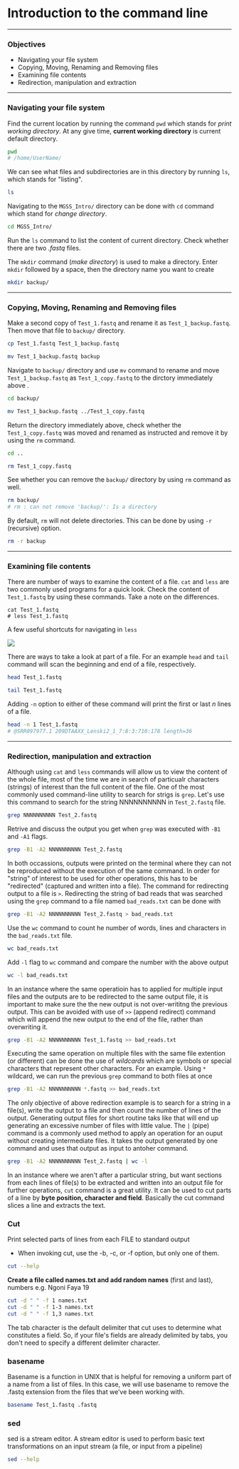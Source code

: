 # Introduction to the command line

---

### Objectives

* Navigating your file system
* Copying, Moving, Renaming and Removing files
* Examining file contents
* Redirection, manipulation and extraction

---

### Navigating your file system

Find the current location by running the command `pwd` which stands for *print working directory*. At any give time, **current working directory** is current default directory.

```bash
pwd
# /home/UserName/
```

We can see what files and subdirectories are in this directory by running `ls`, which stands for "listing".

```bash
ls
```

Navigating to the `MGSS_Intro/` directory can be done with `cd` command which stand for *change directory*.

```bash
cd MGSS_Intro/
```

Run the `ls` command to list the content of current directory. Check whether there are two *.fastq* files.

The `mkdir` command (*make directory*) is used to make a directory. Enter `mkdir` followed by a space, then the directory name you want to create

```bash
mkdir backup/
```

---

### Copying, Moving, Renaming and Removing files

Make a second copy of `Test_1.fastq` and rename it as `Test_1_backup.fastq`.  Then move that file to `backup/` directory.

```bash
cp Test_1.fastq Test_1_backup.fastq

mv Test_1_backup.fastq backup
```

Navigate to `backup/` directory and use `mv` command to rename and move `Test_1_backup.fastq` as `Test_1_copy.fastq` to the dirctory immediately above .

```bash
cd backup/

mv Test_1_backup.fastq ../Test_1_copy.fastq
```

Return the directory immediately above, check whether the `Test_1_copy.fastq` was moved and renamed as instructed and remove it by using the `rm` command.

```bash
cd ..

rm Test_1_copy.fastq
```

See whether you can remove the `backup/` directory by using `rm` command as well. 

```bash
rm backup/
# rm : can not remove 'backup/': Is a directory
```

By default, `rm` will not delete directories. This can be done by using `-r` (recursive) option.

```bash
rm -r backup
```

---

### Examining file contents

There are number of ways to examine the content of a file. `cat` and `less` are two commonly used programs for a quick look. Check the content of `Test_1.fastq` by using these commands. Take a note on the differences. 

```
cat Test_1.fastq
# less Test_1.fastq
```

A few useful shortcuts for navigating in `less`

![](https://github.com/GenomicsAotearoa/metagenomics_summer_school/blob/master/materials/figures/ex1_less_shortcuts.jpg) 

There are ways to take a look at part of a file. For an example `head` and `tail` command will scan the beginning and end of a file, respectively. 

```bash
head Test_1.fastq

tail Test_1.fastq
```

Adding `-n` option to either of these command will print the first or last *n* lines of a file.

```bash
head -n 1 Test_1.fastq
# @SRR097977.1 209DTAAXX_Lenski2_1_7:8:3:710:178 length=36
```

---

### Redirection, manipulation and extraction

Although using `cat` and `less` commands will allow us to view the content of the whole file, most of the time we are in search of particualr characters (strings) of interest than the full content of the file. One of the most commonly used command-line utility to search for strigs is `grep`. Let's use this command to search for the string NNNNNNNNNN in `Test_2.fastq` file.

```bash
grep NNNNNNNNNN Test_2.fastq
```

Retrive and discuss the output you get when `grep` was executed with `-B1` and `-A1` flags.

```bash
grep -B1 -A2 NNNNNNNNNN Test_2.fastq
```

In both occassions, outputs were printed on the terminal where they can not be reproduced without the execution of the same command. In order for "string" of interest to be used for other operations, this has to be "redirected" (captured and written into a file). The command for redirecting output to a file is `>`. Redirecting the string of bad reads that was searched using the `grep` command to a file named `bad_reads.txt` can be done with

```bash
grep -B1 -A2 NNNNNNNNNN Test_2.fastq > bad_reads.txt
```

Use the `wc` command to count he number of words, lines and characters in the `bad_reads.txt` file.

```bash
wc bad_reads.txt
```

Add `-l` flag to `wc` command and compare the number with the above output

```bash
wc -l bad_reads.txt
```

In an instance where the same operatioin has to applied for multiple input files and the outputs are to be redirected to the same output file, it is important to make sure the the new output is not over-writitng the previous output. This can be avoided with use of `>>` (append redirect) command which will append the new output to the end of the file, rather than overwriting it. 

```bash
grep -B1 -A2 NNNNNNNNNN Test_1.fastq >> bad_reads.txt
```

Executing the same operation on multiple files with the same file extention (or different) can be done the use of *wildcards* which are symbols or special characters that represent other characters. For an example. Using `*` wildcard, we can run the previous `grep` command to both files at once

```bash
grep -B1 -A2 NNNNNNNNNN *.fastq >> bad_reads.txt
```

The only objective of above redirection example is to search for a string in a file(s), write the output to a file and then count the number of lines of the  output. Generating output files for short routine taks like that will end up generating an excessive number of files with little value. The `|` (pipe) command is a commonly used method to apply an operation for an ouput without creating intermediate files. It takes the output generated by one command and uses that output as input to antoher command. 

```bash
grep -B1 -A2 NNNNNNNNNN Test_2.fastq | wc -l
```

In an instance where we aren't after a particular string, but want  sections from each lines of file(s) to be extracted and written into an output file for further operations, `cut` command is a great utility. It can be used to cut parts of a line by **byte position, character and field**. Basically the cut command slices a line and extracts the text.




### Cut
Print selected parts of lines from each FILE to standard output
- When invoking cut, use the -b, -c, or -f option, but only one of them.

```bash
cut --help
```

**Create a file called names.txt and add random names** (first and last), numbers e.g. Ngoni Faya 19
```bash
cut -d " " -f 1 names.txt
cut -d " " -f 1-3 names.txt
cut -d " " -f 1,3 names.txt
```
The tab character is the default delimiter that cut uses to determine what constitutes a field. So, if your file's fields are already delimited by tabs, you don't need to specify a different delimiter character.



### basename
Basename is a function in UNIX that is helpful for removing a uniform part of a name from a list of files. In this case, we will use basename to remove the .fastq extension from the files that we’ve been working with.
```bash
basename Test_1.fastq .fastq
```

### sed
sed is a stream editor. A stream editor is used to perform basic text transformations on an input stream (a file, or input from a pipeline)

```bash
sed --help
```

